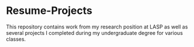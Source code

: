 # Resume-Projects

This repository contains work from my research position at LASP as well as several projects I completed during my undergraduate degree for various classes.
